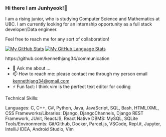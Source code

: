 ### Hi there I am Junhyeok!👋
I am a rising junior, who is studying Computer Science and Mathematics at UBC.
I am currently looking for an internship opportunity as a full stack developer/Data engineer.

Feel free to reach me for any sort of collaboration! 

[![My GitHub Stats](https://github-readme-stats.vercel.app/api/?username=kennethjang34&count_private=true&theme=tokyonight&showicons=true)]()
[![My GitHub Language Stats](https://github-readme-stats.vercel.app/api/top-langs/?username=kennethjang34&count_private=true&langs_count=5&theme=tokyonight)]()

<!--
**kennethjang34/kennethjang34** is a ✨ _special_ ✨ repository because its `README.md` (this file) appears on your GitHub profile.

Here are some ideas to get you started:

- 🔭 I’m currently working on JBYI, a real time chat application --> https://github.com/kennethjang34/communication
- 💬 Ask me about ...
- 📫 How to reach me: please contact me through my person email kennethjang34@gmail.com 
- ⚡ Fun fact: I think vim is the perfect text editor for coding

Technical Skills:

Languages: C, C++, C#, Python, Java, JavaScript, SQL, Bash, HTML/XML, CSS
Frameworks/Libraries: Django, DjangoChannels, Django REST Framework, JUnit, ReactJS, React Native
DBMS: MySQL, SQLite
Tools/Environments: Git/Github, Docker, Parcel.js, VSCode, Repl.it, Jupyter, IntelliJ IDEA, Android Studio, Vim


